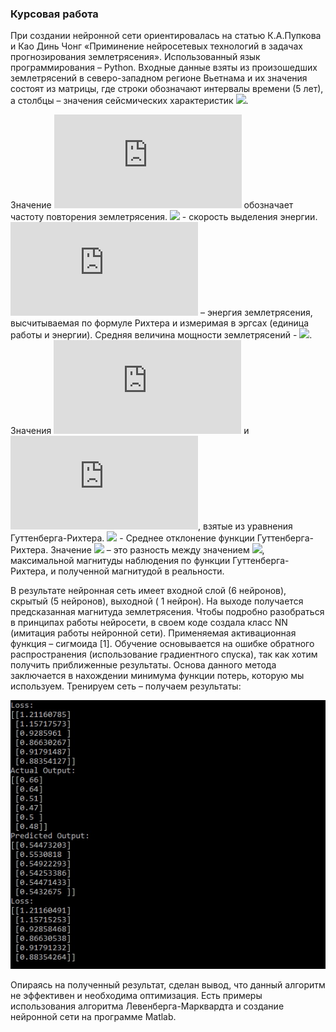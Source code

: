 ### Курсовая работа
При создании нейронной сети ориентировалась на статью К.А.Пупкова и Као Динь Чонг «Приминение нейросетевых технологий в задачах прогнозирования землетрясения». Использованный язык программирования – Python. Входные данные взяты из произошедших землетрясений в северо-западном регионе Вьетнама и их значения состоят из матрицы, где строки обозначают интервалы времени (5 лет), а столбцы – значения сейсмических характеристик ![](https://latex.codecogs.com/gif.latex?\left&space;(&space;T,&space;d\sqrt{E},&space;M_{mean},&space;b,&space;\eta,&space;\Delta&space;M&space;\right&space;)).


Значение ![](https://latex.codecogs.com/gif.latex?T) обозначает частоту повторения землетрясения. ![](https://latex.codecogs.com/gif.latex?d\sqrt{E}) - cкорость выделения энергии. ![](https://latex.codecogs.com/gif.latex?E) – энергия землетрясения, высчитываемая по формуле Рихтера и измеримая в эргсах (единица работы и энергии). Средняя величина мощности землетрясений - ![](https://latex.codecogs.com/gif.latex?M_{mean}). Значения ![](https://latex.codecogs.com/gif.latex?a) и ![](https://latex.codecogs.com/gif.latex?b), взятые из уравнения Гуттенберга-Рихтера. ![](https://latex.codecogs.com/gif.latex?\eta) - Среднее отклонение функции Гуттенберга-Рихтера. Значение ![](https://latex.codecogs.com/gif.latex?\Delta&space;M) – это разность между значением  ![](https://latex.codecogs.com/gif.latex?M_{max}), максимальной магнитуды наблюдения по функции Гуттенберга-Рихтера, и полученной магнитудой в реальности.


В результате нейронная сеть имеет входной слой (6 нейронов), скрытый (5 нейронов), выходной ( 1 нейрон). На выходе получается предсказанная магнитуда землетрясения. Чтобы подробно разобраться в принципах работы нейросети, в своем коде создала класс NN (имитация работы нейронной сети). Применяемая активационная функция – сигмоида [1]. Обучение основывается на ошибке обратного распространения (использование градиентного спуска), так как хотим получить приближенные результаты. Основа данного метода заключается в нахождении минимума функции потерь, которую мы используем. Тренируем сеть – получаем результаты:


![](https://github.com/Elzara20/university/blob/master/course%20work/%D0%BA%D1%83%D1%80%D1%81%D0%BE%D0%B2%D0%B0%D1%8F/123.jpg)



Опираясь на полученный результат, сделан вывод, что данный алгоритм не эффективен и необходима оптимизация. Есть примеры использования алгоритма Левенберга-Марквардта и создание нейронной сети на программе Matlab.
